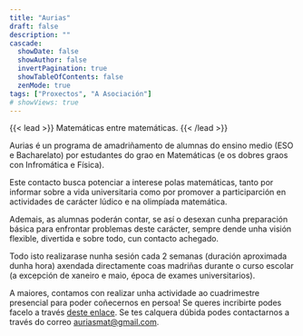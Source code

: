 ```yaml
---
title: "Aurias"
draft: false
description: ""
cascade:
  showDate: false
  showAuthor: false
  invertPagination: true
  showTableOfContents: false
  zenMode: true
tags: ["Proxectos", "A Asociación"]
# showViews: true
---
```

{{< lead >}}
Matemáticas entre matemáticas.
{{< /lead >}}

Aurias é un programa de amadriñamento de alumnas do ensino medio (ESO e Bacharelato) por estudantes do grao en Matemáticas (e os dobres graos con Infromática e Física).

Este contacto busca potenciar a interese polas matemáticas, tanto por informar sobre a vida universitaria como por promover a participarción en actividades de carácter lúdico e na olimpíada matemática.

Ademais, as alumnas poderán contar, se así o desexan cunha preparación básica para enfrontar problemas deste carácter, sempre dende unha visión flexible, divertida e sobre todo, cun contacto achegado.

Todo isto realizarase nunha sesión cada 2 semanas (duración aproximada dunha hora) axendada directamente coas madriñas durante o curso escolar (a excepción de xaneiro e maio, época de exames universitarios).

A maiores, contamos con realizar unha actividade ao cuadrimestre presencial para poder coñecernos en persoa! Se queres incribirte podes facelo a través [deste enlace](https://docs.google.com/forms/d/e/1FAIpQLScOJ_JILc9EY3Qj1GpqrBKo6_lyrdaceS93p0RzgGk0lKLMwA/viewform). Se tes calquera dúbida podes contactarnos a través do correo auriasmat@gmail.com.